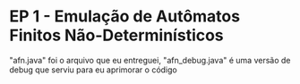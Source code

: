 # EP 1 - Emulação de Autômatos Finitos Não-Determinísticos
"afn.java" foi o arquivo que eu entreguei, "afn_debug.java" é uma versão de debug que serviu para eu aprimorar o código
